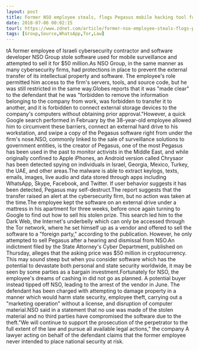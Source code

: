 ```yaml
---
layout: post
title: Former NSO employee steals, flogs Pegasus mobile hacking tool for $50 million
date: 2018-07-06 00:02:15
tourl: https://www.zdnet.com/article/former-nso-employee-steals-flogs-phone-hacking-tools-for-50-million/
tags: [Group,Source,WhatsApp,Tor,Law]
---
```

tA former employee of Israeli cybersecurity contractor and software developer NSO Group stole software used for mobile surveillance and attempted to sell it for $50 million.As NSO Group, in the same manner as many cybersecurity firms, had protections in place to prevent the external transfer of its intellectual property and software. The employee's role permitted him access to the firm's servers, tools, and source code, but he was still restricted in the same way.Globes reports that it was "made clear" to the defendant that he was "forbidden to remove the information belonging to the company from work, was forbidden to transfer it to another, and it is forbidden to connect external storage devices to the company's computers without obtaining prior approval."However, a quick Google search performed in February by the 38-year-old employee allowed him to circumvent these barriers, connect an external hard drive to his workstation, and swipe a copy of the Pegasus software right from under the firm's nose.NSO, commonly linked to the sale of surveillance solutions to government entities, is the creator of Pegasus, one of the most Pegasus has been used in the past to monitor activists in the Middle East, and while originally confined to Apple iPhones, an Android version called Chrysaor has been detected spying on individuals in Israel, Georgia, Mexico, Turkey, the UAE, and other areas.The malware is able to extract keylogs, texts, emails, images, live audio and data stored through apps including WhatsApp, Skype, Facebook, and Twitter. If user behavior suggests it has been detected, Pegasus may self-destruct.The report suggests that the transfer raised an alert at the cybersecurity firm, but no action was taken at the time.The employee kept the software on an external drive under a mattress in his apartment for three weeks, before once again turning to Google to find out how to sell his stolen prize. This search led him to the Dark Web, the Internet's underbelly which can only be accessed through the Tor network, where he set himself up as a vendor and offered to sell the software to a "foreign party," according to the publication. However, he only attempted to sell Pegasus after a hearing and dismissal from NSO.An indictment filed by the State Attorney's Cyber Department, published on Thursday, alleges that the asking price was $50 million in cryptocurrency. This may sound steep but when you consider software which has the potential to devastate both personal and state security worldwide, it may be seen by some parties as a bargain investment.Fortunately for NSO, the employee's dreams of cashing in did not go as planned. A potential buyer instead tipped off NSO, leading to the arrest of the vendor in June. The defendant has been charged with attempting to damage property in a manner which would harm state security, employee theft, carrying out a "marketing operation" without a license, and disruption of computer material.NSO said in a statement that no use was made of the stolen material and no third parties have compromised the software due to the theft."We will continue to support the prosecution of the perpetrator to the full extent of the law and pursue all available legal actions," the company A lawyer acting on behalf of the defendant claims that the former employee never intended to place national security at risk.